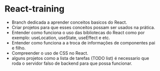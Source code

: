 # React-training

- Branch dedicada a aprender conceitos basicos do React.
- Criar projetos para que esses conceitos possam ser usados na prática.
- Entender como funciona o uso das bibliotecas do React como por exemplo: useLocation, useState, useEffect e etc.
- Entender como funciona a a troca de informações de componentes pai e filho.
- Compreender o uso de CSS no React.
- alguns projetos como a lista de tarefas (TODO list) é necessario que roda o servidor falso de backend para que possa funcionar.